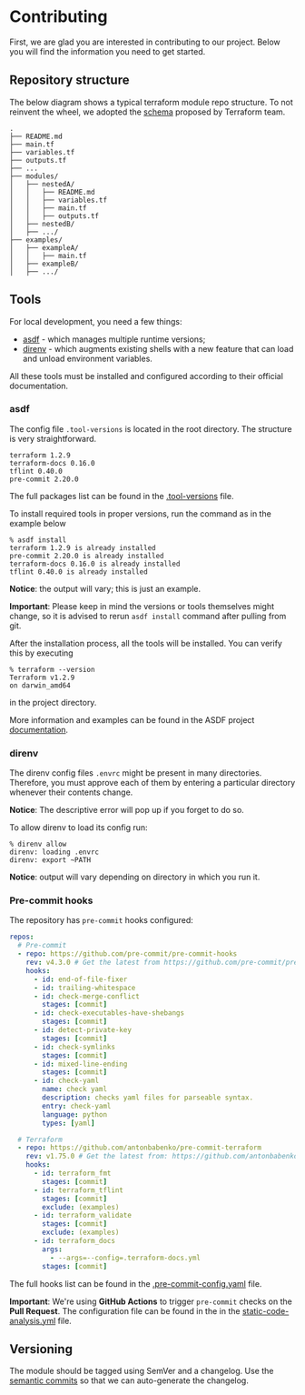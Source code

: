 # Contributing

First, we are glad you are interested in contributing to our project.
Below you will find the information you need to get started.

## Repository structure

The below diagram shows a typical terraform module repo structure. To not reinvent the wheel, we adopted the [schema](https://www.terraform.io/language/modules/develop/structure) proposed by Terraform team.

```
.
├── README.md
├── main.tf
├── variables.tf
├── outputs.tf
├── ...
├── modules/
│   ├── nestedA/
│   │   ├── README.md
│   │   ├── variables.tf
│   │   ├── main.tf
│   │   ├── outputs.tf
│   ├── nestedB/
│   ├── .../
├── examples/
│   ├── exampleA/
│   │   ├── main.tf
│   ├── exampleB/
│   ├── .../
```

## Tools

For local development, you need a few things:

- [asdf](https://asdf-vm.com/) - which manages multiple runtime versions;
- [direnv](https://direnv.net/) - which augments existing shells with a new feature that can load and unload environment variables.

All these tools must be installed and configured according to their official documentation.

### asdf

The config file `.tool-versions` is located in the root directory. The structure is very straightforward.

```shell
terraform 1.2.9
terraform-docs 0.16.0
tflint 0.40.0
pre-commit 2.20.0
```

The full packages list can be found in the [.tool-versions](.tool-versions) file.

To install required tools in proper versions, run the command as in the example below

```shell
% asdf install
terraform 1.2.9 is already installed
pre-commit 2.20.0 is already installed
terraform-docs 0.16.0 is already installed
tflint 0.40.0 is already installed
```
**Notice**: the output will vary; this is just an example.

**Important**: Please keep in mind the versions or tools themselves might change, so it is advised to rerun `asdf install` command after pulling from git.

After the installation process, all the tools will be installed. You can verify this by executing

```shell
% terraform --version
Terraform v1.2.9
on darwin_amd64
```

in the project directory.

More information and examples can be found in the ASDF project [documentation](https://asdf-vm.com/manage/plugins.html).

### direnv

The direnv config files `.envrc` might be present in many directories.
Therefore, you must approve each of them by entering a particular directory whenever their contents change.

**Notice**: The descriptive error will pop up if you forget to do so.

To allow direnv to load its config run:

```shell
% direnv allow
direnv: loading .envrc
direnv: export ~PATH
```
**Notice**: output will vary depending on directory in which you run it.

### Pre-commit hooks

The repository has `pre-commit` hooks configured:

```yaml
repos:
  # Pre-commit
  - repo: https://github.com/pre-commit/pre-commit-hooks
    rev: v4.3.0 # Get the latest from https://github.com/pre-commit/pre-commit-hooks/releases
    hooks:
      - id: end-of-file-fixer
      - id: trailing-whitespace
      - id: check-merge-conflict
        stages: [commit]
      - id: check-executables-have-shebangs
        stages: [commit]
      - id: detect-private-key
        stages: [commit]
      - id: check-symlinks
        stages: [commit]
      - id: mixed-line-ending
        stages: [commit]
      - id: check-yaml
        name: check yaml
        description: checks yaml files for parseable syntax.
        entry: check-yaml
        language: python
        types: [yaml]

  # Terraform
  - repo: https://github.com/antonbabenko/pre-commit-terraform
    rev: v1.75.0 # Get the latest from: https://github.com/antonbabenko/pre-commit-terraform/releases
    hooks:
      - id: terraform_fmt
        stages: [commit]
      - id: terraform_tflint
        stages: [commit]
        exclude: (examples)
      - id: terraform_validate
        stages: [commit]
        exclude: (examples)
      - id: terraform_docs
        args:
          - --args=--config=.terraform-docs.yml
        stages: [commit]
```

The full hooks list can be found in the [.pre-commit-config.yaml](.pre-commit-config.yaml) file.

**Important**: We're using **GitHub Actions** to trigger `pre-commit` checks on the **Pull Request**. The configuration file can be found in the in the [static-code-analysis.yml](.github/workflows/static-code-analysis.yml) file.

## Versioning

The module should be tagged using SemVer and a changelog. Use the [semantic commits](https://www.conventionalcommits.org/en/v1.0.0/) so that we can auto-generate the changelog.

